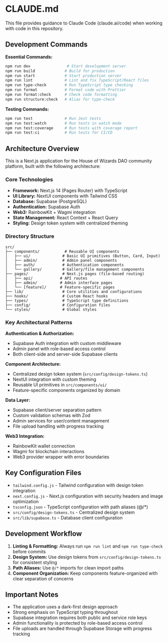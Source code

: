 # CLAUDE.md

This file provides guidance to Claude Code (claude.ai/code) when working with code in this repository.

## Development Commands

**Essential Commands:**
```bash
npm run dev                # Start development server
npm run build             # Build for production
npm run start             # Start production server
npm run lint              # Lint and fix TypeScript/React files
npm run type-check        # Run TypeScript type checking
npm run format            # Format code with Prettier
npm run format:check      # Check code formatting
npm run structure:check   # Alias for type-check
```

**Testing Commands:**
```bash
npm run test              # Run Jest tests
npm run test:watch        # Run tests in watch mode
npm run test:coverage     # Run tests with coverage report
npm run test:ci           # Run tests for CI/CD
```

## Architecture Overview

This is a Next.js application for the House of Wizards DAO community platform, built with the following architecture:

### Core Technologies
- **Framework:** Next.js 14 (Pages Router) with TypeScript
- **UI Library:** NextUI components with Tailwind CSS
- **Database:** Supabase (PostgreSQL)
- **Authentication:** Supabase Auth
- **Web3:** RainbowKit + Wagmi integration
- **State Management:** React Context + React Query
- **Styling:** Design token system with centralized theming

### Directory Structure
```
src/
├── components/           # Reusable UI components
│   ├── ui/              # Basic UI primitives (Button, Card, Input)
│   ├── admin/           # Admin panel components
│   ├── auth/            # Authentication components
│   └── gallery/         # Gallery/file management components
├── pages/               # Next.js pages (file-based routing)
│   ├── api/            # API routes
│   ├── admin/          # Admin interface pages
│   └── [feature]/      # Feature-specific pages
├── lib/                 # Core utilities and configurations
├── hooks/               # Custom React hooks
├── types/               # TypeScript type definitions
├── config/              # Configuration files
└── styles/              # Global styles
```

### Key Architectural Patterns

**Authentication & Authorization:**
- Supabase Auth integration with custom middleware
- Admin panel with role-based access control
- Both client-side and server-side Supabase clients

**Component Architecture:**
- Centralized design token system (`src/config/design-tokens.ts`)
- NextUI integration with custom theming
- Reusable UI primitives in `src/components/ui/`
- Feature-specific components organized by domain

**Data Layer:**
- Supabase client/server separation pattern
- Custom validation schemas with Zod
- Admin services for user/content management
- File upload handling with progress tracking

**Web3 Integration:**
- RainbowKit wallet connection
- Wagmi for blockchain interactions  
- Web3 provider wrapper with error boundaries

## Key Configuration Files

- `tailwind.config.js` - Tailwind configuration with design token integration
- `next.config.js` - Next.js configuration with security headers and image optimization
- `tsconfig.json` - TypeScript configuration with path aliases (@/*)
- `src/config/design-tokens.ts` - Centralized design system
- `src/lib/supabase.ts` - Database client configuration

## Development Workflow

1. **Linting & Formatting:** Always run `npm run lint` and `npm run type-check` before commits
2. **Design System:** Use design tokens from `src/config/design-tokens.ts` for consistent styling
3. **Path Aliases:** Use `@/*` imports for clean import paths
4. **Component Organization:** Keep components feature-organized with clear separation of concerns

## Important Notes

- The application uses a dark-first design approach
- Strong emphasis on TypeScript typing throughout
- Supabase integration requires both public and service role keys
- Admin functionality is protected by role-based access control
- File uploads are handled through Supabase Storage with progress tracking